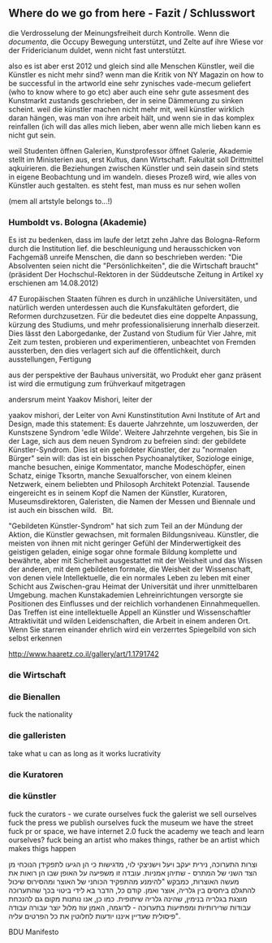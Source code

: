 ## Where do we go from here - Fazit / Schlusswort  
die Verdrosselung der Meinungsfreiheit durch Kontrolle. Wenn die *documenta*, die Occupy Bewegung unterstützt, und Zelte auf ihre Wiese vor der Fridericianum duldet, wenn nicht fast unterstützt.


also es ist aber erst 2012 und gleich sind alle Menschen Künstler, weil die Künstler es nicht mehr sind?
wenn man die Kritik von NY Magazin on how to be successful in the artworld eine sehr zynisches vade-mecum geliefert (who to know where to go etc) aber auch eine sehr gute assesment des Kunstmarkt zustands geschrieben, der in seine Dämmerung zu sinken scheint. weil die künstler machen nicht mehr mit, weil künstler wirklich daran hängen, was man von ihre arbeit hält, und wenn sie in das komplex reinfallen (ich will das alles mich lieben, aber wenn alle mich lieben kann es nicht gut sein.

weil Studenten öffnen Galerien, Kunstprofessor öffnet Galerie, Akademie stellt im Ministerien aus, erst Kultus, dann Wirtschaft.
Fakultät soll Drittmittel aqkuirieren. 
die Beziehungen zwischen Künstler und sein dasein sind stets in eigene Beobachtung und im wandeln. dieses Prozeß wird, wie alles von Künstler auch gestalten. es steht fest, man muss es nur sehen wollen

(mem all artstyle belongs to...!)

### Humboldt vs. Bologna (Akademie)

Es ist zu bedenken, dass im laufe der letzt zehn Jahre das Bologna-Reform durch die Institution lief.
die beschleunigung und herausschicken von Fachgemäß unreife Menschen, die dann so beschrieben werden: "Die Absolventen seien nicht die "Persönlichkeiten", die die Wirtschaft braucht" (präsident Der Hochschul-Rektoren in der Süddeutsche Zeitung in Artikel xy erschienen am 14.08.2012)

47 Europäischen Staaten führen es durch in unzähliche Universitäten, und natürlich werden unterdessen auch die Kunsfakultäten gefordert, die Reformen durchzusetzen. Für die bedeutet dies eine doppelte Anpassung, kürzung des Studiums, und mehr professionalisierung innerhalb dieserzeit. Dies lässt den Laborgedanke, der Zustand von Studium für Vier Jahre, mit Zeit zum testen, probieren und experimentieren, unbeachtet von Fremden aussterben, den dies verlagert sich auf die öffentlichkeit, durch ausstellungen, Fertigung 

aus der perspektive der Bauhaus universität, wo Produkt eher ganz präsent ist wird die ermutigung zum frühverkauf mitgetragen

andersrum meint Yaakov Mishori, leiter der

yaakov mishori, der Leiter von Avni Kunstinstitution
Avni Institute of Art and Design, made this statement:
Es dauerte Jahrzehnte, um loszuwerden, der Kunstszene Syndrom 'edle Wilde'. Weitere Jahrzehnte vergehen, bis Sie in der Lage, sich aus dem neuen Syndrom zu befreien sind: der gebildete Künstler-Syndrom. Dies ist ein gebildeter Künstler, der zu "normalen Bürger" sein will: das ist ein bisschen Psychoanalytiker, Soziologe einige, manche besuchen, einige Kommentator, manche Modeschöpfer, einen Schatz, einige Tksortn, manche Sexualforscher, von einem kleinen Netzwerk, einem beliebten und Philosoph Architekt Potenzial. Tausende eingereicht es in seinem Kopf die Namen der Künstler, Kuratoren, Museumsdirektoren, Galeristen, die Namen der Messen und Biennale und ist auch ein bisschen wild.   Bit.

"Gebildeten Künstler-Syndrom" hat sich zum Teil an der Mündung der Aktion, die Künstler gewachsen, mit formalen Bildungsniveau. Künstler, die meisten von ihnen mit nicht geringer Gefühl der Minderwertigkeit des geistigen geladen, einige sogar ohne formale Bildung komplette und bewährte, aber mit Sicherheit ausgestattet mit der Weisheit und das Wissen der anderen, mit dem gebildeten formale, die Weisheit der Wissenschaft, von denen viele Intellektuelle, die ein normales Leben zu leben mit einer Schicht aus Zwischen-grau Heimat der Universität und ihrer unmittelbaren Umgebung. machen Kunstakademien Lehreinrichtungen versorgte sie Positionen des Einflusses und der reichlich vorhandenen Einnahmequellen. Das Treffen ist eine intellektuelle Appell an Künstler und Wissenschaftler Attraktivität und wilden Leidenschaften, die Arbeit in einem anderen Ort. Wenn Sie starren einander ehrlich wird ein verzerrtes Spiegelbild von sich selbst erkennen

http://www.haaretz.co.il/gallery/art/1.1791742

### die Wirtschaft

### die Bienallen

fuck the nationality
### die galleristen
take what u can as long as it works
lucrativity

### die Kuratoren


### die künstler

fuck the curators - we curate ourselves
fuck the galerist we sell ourselves
fuck the press we publish ourselves
fuck the museum we have the street
fuck pr or space, we have internet 2.0
fuck the academy we teach and learn ourselves?
fuck being an artist who makes things, rather be an artist which makes thigs happen

וצרות התערוכה, נירית יעקב ויעל וישניצקי לוי, מדגישות כי הן הגיעו לתפקידן הנוכחי מן הצד השני של המתרס - שתיהן אמניות. עובדה זו משפיעה על האופן שבו הן רואות את מעשה האוצרות, כמבקש "להימנע מהתפקיד הכוחני של האוצר ומהסירוס שיכול להתגלם ביחסים בין גלריה, אוצר ואמן. קודם כל, הדבר בא לידי ביטוי בכך שהתערוכה מוצגת בגלריה בנימין, שהינה גלריה שיתופית. כמו כן, אנו נותנות מקום גם להנכחת עבודות שרירותיות ומפתיעות בתערוכה - לדוגמה, האמן עוז מלול יוצר עבורה עבודה פיסולית שעדיין איננו יודעות לחלוטין את כל הפרטים עליה".

BDU Manifesto
